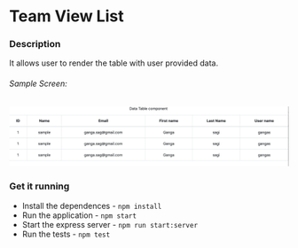 # Team View List

### Description

It allows user to render the table with user provided data.

###### Sample Screen:
![Phase 2](docs/sample.PNG)

### Get it running

- Install the dependences -  ``` npm install ```
- Run the application - ``` npm start ```
- Start the express server - ``` npm run start:server ```
- Run the tests - ``` npm test ```

